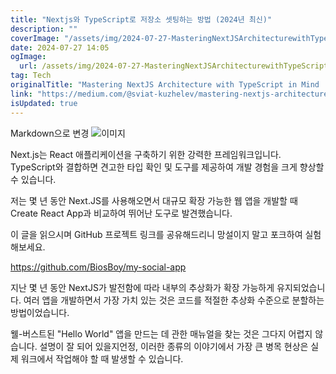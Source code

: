 ```yaml
---
title: "Nextjs와 TypeScript로 저장소 셋팅하는 방법 (2024년 최신)"
description: ""
coverImage: "/assets/img/2024-07-27-MasteringNextJSArchitecturewithTypeScriptinMindDesignAbstractions2024_0.png"
date: 2024-07-27 14:05
ogImage: 
  url: /assets/img/2024-07-27-MasteringNextJSArchitecturewithTypeScriptinMindDesignAbstractions2024_0.png
tag: Tech
originalTitle: "Mastering NextJS Architecture with TypeScript in Mind  Design Abstractions 2024"
link: "https://medium.com/@sviat-kuzhelev/mastering-nextjs-architecture-with-typescript-in-mind-design-abstractions-2024-a6f9612300d1"
isUpdated: true
---
```






Markdown으로 변경
![이미지](/assets/img/2024-07-27-MasteringNextJSArchitecturewithTypeScriptinMindDesignAbstractions2024_0.png)

Next.js는 React 애플리케이션을 구축하기 위한 강력한 프레임워크입니다. TypeScript와 결합하면 견고한 타입 확인 및 도구를 제공하여 개발 경험을 크게 향상할 수 있습니다.

저는 몇 년 동안 Next.JS를 사용해오면서 대규모 확장 가능한 웹 앱을 개발할 때 Create React App과 비교하여 뛰어난 도구로 발견했습니다.

이 글을 읽으시며 GitHub 프로젝트 링크를 공유해드리니 망설이지 말고 포크하여 실험해보세요.

<div class="content-ad"></div>

https://github.com/BiosBoy/my-social-app

지난 몇 년 동안 NextJS가 발전함에 따라 내부의 추상화가 확장 가능하게 유지되었습니다. 여러 앱을 개발하면서 가장 가치 있는 것은 코드를 적절한 추상화 수준으로 분할하는 방법이었습니다.

웰-버스트된 "Hello World" 앱을 만드는 데 관한 매뉴얼을 찾는 것은 그다지 어렵지 않습니다. 설명이 잘 되어 있을지언정, 이러한 종류의 이야기에서 가장 큰 병목 현상은 실제 워크에서 작업해야 할 때 발생할 수 있습니다.